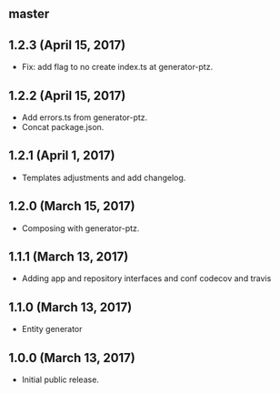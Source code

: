 ## master


## 1.2.3 (April 15, 2017)
* Fix: add flag to no create index.ts at generator-ptz.

## 1.2.2 (April 15, 2017)
* Add errors.ts from generator-ptz.
* Concat package.json.

## 1.2.1 (April 1, 2017)
* Templates adjustments and add changelog.

## 1.2.0 (March 15, 2017)
* Composing with generator-ptz.

## 1.1.1 (March 13, 2017)

* Adding app and repository interfaces and conf codecov and travis

## 1.1.0 (March 13, 2017)
* Entity generator

## 1.0.0 (March 13, 2017)

* Initial public release.

